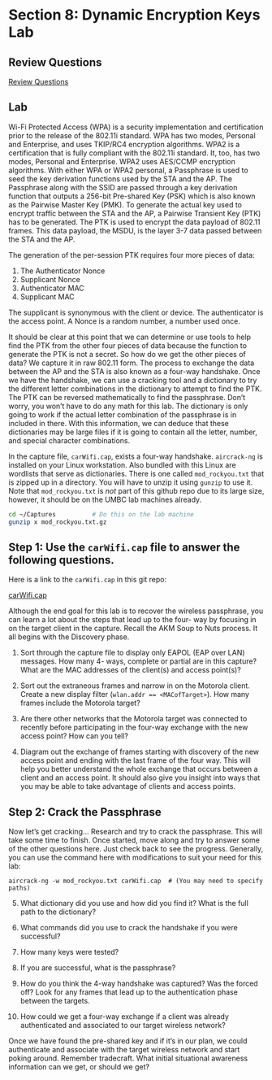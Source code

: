 # Section 8: Dynamic Encryption Keys Lab

## Review Questions

[Review Questions](review08-dynamic-encryption.md)


## Lab

Wi-Fi Protected Access (WPA) is a security implementation and certification
prior to the release of the 802.11i standard. WPA has two modes, Personal and
Enterprise, and uses TKIP/RC4 encryption algorithms. WPA2 is a certification
that is fully compliant with the 802.11i standard. It, too, has two modes,
Personal and Enterprise. WPA2 uses AES/CCMP encryption algorithms. With either
WPA or WPA2 personal, a Passphrase is used to seed the key derivation functions
used by the STA and the AP. The Passphrase along with the SSID are passed
through a key derivation function that outputs a 256-bit Pre-shared Key (PSK)
which is also known as the Pairwise Master Key (PMK). To generate the actual
key used to encrypt traffic between the STA and the AP, a Pairwise Transient
Key (PTK) has to be generated. The PTK is used to encrypt the data payload of
802.11 frames. This data payload, the MSDU, is the layer 3-7 data passed
between the STA and the AP.

The generation of the per-session PTK requires four more pieces of data: 

1. The Authenticator Nonce 
2. Supplicant Nonce
3. Authenticator MAC 
4. Supplicant MAC

The supplicant is synonymous with the client or device. The authenticator is
the access point. A Nonce is a random number, a number used once.

It should be clear at this point that we can determine or use tools to help
find the PTK from the other four pieces of data because the function to
generate the PTK is not a secret. So how do we get the other pieces of data? We
capture it in raw 802.11 form. The process to exchange the data between the AP
and the STA is also known as a four-way handshake. Once we have the handshake,
we can use a cracking tool and a dictionary to try the different letter
combinations in the dictionary to attempt to find the PTK. The PTK can be
reversed mathematically to find the passphrase. Don’t worry, you won’t have to
do any math for this lab. The dictionary is only going to work if the actual
letter combination of the passphrase is in included in there. With this
information, we can deduce that these dictionaries may be large files if it is
going to contain all the letter, number, and special character combinations.

In the capture file, `carWifi.cap`, exists a four-way handshake. `aircrack-ng`
is installed on your Linux workstation. Also bundled with this Linux are
wordlists that serve as dictionaries. There is one called `mod_rockyou.txt`
that is zipped up in a directory. You will have to unzip it using `gunzip` to use
it. Note that `mod_rockyou.txt` is *not* part of this github repo due to its
large size, however, it should be on the UMBC lab machines already.

```bash
cd ~/Captures          # Do this on the lab machine
gunzip x mod_rockyou.txt.gz
```

## Step 1: Use the `carWifi.cap` file to answer the following questions. 

Here is a link to the `carWifi.cap` in this git repo:

[carWifi.cap](wireless_survey/carWifi.cap)

Although the end goal for this lab is to recover the wireless passphrase, you
can learn a lot about the steps that lead up to the four- way by focusing in on
the target client in the capture. Recall the AKM Soup to Nuts process. It all
begins with the Discovery phase.

1. Sort through the capture file to display only EAPOL (EAP over LAN) messages. How many 4- ways, complete or partial are in this capture? What are the MAC addresses of the client(s) and access point(s)?

2. Sort out the extraneous frames and narrow in on the Motorola client. Create a new display filter (`wlan.addr == <MACofTarget>`). How many frames include the Motorola target?

3. Are there other networks that the Motorola target was connected to recently before participating in the four-way exchange with the new access point? How can you tell?

4. Diagram out the exchange of frames starting with discovery of the new access point and ending with the last frame of the four way. This will help you better understand the whole exchange that occurs between a client and an access point. It should also give you insight into ways that you may be able to take advantage of clients and access points.


## Step 2: Crack the Passphrase

Now let’s get cracking... Research and try to crack the passphrase. This will take some time to finish. Once started, move along and try to answer some of the other questions here. Just check back to see the progress. Generally, you can use the command here with modifications to suit your need for this lab:

```console
aircrack-ng -w mod_rockyou.txt carWifi.cap  # (You may need to specify paths)
```

5. What dictionary did you use and how did you find it? What is the full path
   to the dictionary?

6. What commands did you use to crack the handshake if you were successful?

7. How many keys were tested?

8. If you are successful, what is the passphrase?

9. How do you think the 4-way handshake was captured? Was the forced off? Look
   for any frames that lead up to the authentication phase between the targets.

10. How could we get a four-way exchange if a client was already authenticated
    and associated to our target wireless network?

Once we have found the pre-shared key and if it’s in our plan, we could
authenticate and associate with the target wireless network and start poking
around. Remember tradecraft. What initial situational awareness information can
we get, or should we get?





